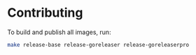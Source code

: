 # Contributing

To build and publish all images, run:

```sh
make release-base release-goreleaser release-goreleaserpro
```
